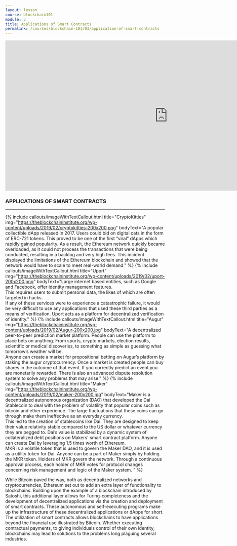 ```yaml
---
layout: lesson
course: blockchain101
module: 3
title: Applications of Smart Contracts
permalink: /courses/blockchain-101/03/application-of-smart-contracts
---
```


<iframe width="1024" height="475" src="https://www.youtube.com/embed/sUXTl4TMUlc?rel=0" frameborder="0" allow="accelerometer; autoplay; encrypted-media; gyroscope; picture-in-picture" allowfullscreen></iframe>

<h3>APPLICATIONS OF SMART CONTRACTS</h3>

<hr>

{% include callouts/imageWithTextCallout.html 
    title="CryptoKitties"
    img="https://theblockchaininstitute.org/wp-content/uploads/2019/02/cryptokitties-200x200.png"
    bodyText="A popular collectible dApp released in 2017. Users could bid on digital cats in the form of ERC-721 tokens. This proved to be one of the first “viral” dApps which rapidly gained popularity. As a result, the Ethereum network quickly became overloaded, as it could not process the transactions that were being conducted, resulting in a backlog and very high fees. This incident displayed the limitations of the Ethereum blockchain and showed that the network would have to scale to meet real-world demand."
%}
{% include callouts/imageWithTextCallout.html
    title="Uport"
    img="https://theblockchaininstitute.org/wp-content/uploads/2019/02/uport-200x200.png"
    bodyText="Large internet based entities, such as Google and Facebook, offer identity management features.<br>This requires users to submit personal data, the likes of which are often targeted in hacks. <br>If any of these services were to experience a catastrophic failure, it would be very difficult to use any applications that used these third parties as a means of verification. Uport acts as a platform for decentralized verification of identity."
%}
{% include callouts/imageWithTextCallout.html 
    title="Augur"
    img="https://theblockchaininstitute.org/wp-content/uploads/2019/02/Augur-200x200.jpg"
    bodyText="A decentralized peer-to-peer prediction market platform. People can use the platform to place bets on anything. From sports, crypto markets, election results, scientific or medical discoveries, to something as simple as guessing what tomorrow’s weather will be.<br>Anyone can create a market for propositional betting on Augur’s platform by staking the augur cryptocurrency. Once a market is created people can buy shares in the outcome of that event. If you correctly predict an event you are monetarily rewarded. There is also an advanced dispute resolution system to solve any problems that may arise."
%}
{% include callouts/imageWithTextCallout.html 
    title="Maker"
    img="https://theblockchaininstitute.org/wp-content/uploads/2019/02/maker-200x200.jpg"
    bodyText="Maker is a decentralized autonomous organization (DAO) that developed the Dai Stablecoin to deal with the problem of volatility that popular coins such as bitcoin and ether experience. The large fluctuations that these coins can go through make them ineffective as an everyday currency. <br>This led to the creation of stablecoins like Dai. They are designed to keep their value relativity stable compared to the US dollar or whatever currency they are pegged to. Dai’s value is stabilized by a dynamic system of collateralized debt positions on Makers' smart contract platform. Anyone can create Dai by leveraging 1.5 times worth of Ethereum. <br>MKR is a volatile token that is used to govern the Maker DAO, and it is used as a utility token for Dai. Anyone can be a part of Maker simply by holding the MKR token. Holders of MKR govern the network. Through a continuous approval process, each holder of MKR votes for protocol changes concerning risk management and logic of the Maker system. "
%}

<span>While Bitcoin paved the way, both as decentralized networks and cryptocurrencies, Ethereum set out to add an extra layer of functionality to blockchains. Building upon the example of a blockchain introduced by Satoshi, this additional layer allows for Turing-completeness and the development of decentralized applications via the creation and deployment of smart contracts. These autonomous and self-executing programs make up the infrastructure of these decentralized applications or dApps for short. The utilization of smart contracts allows blockchains to have applications beyond the financial use illustrated by Bitcoin. Whether executing contractual payments, to giving individuals control of their own identity, blockchains may lead to solutions to the problems long plaguing several industries.</span>
